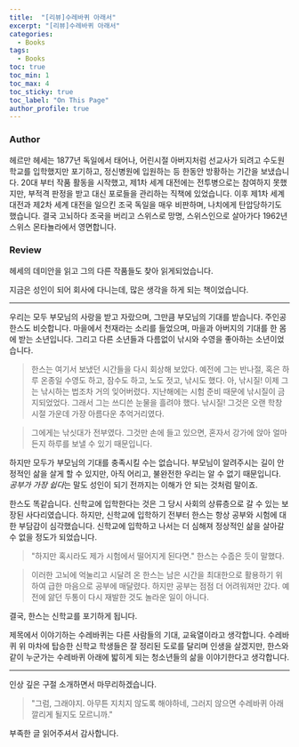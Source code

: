 ```yaml
---
title:  "[리뷰]수레바퀴 아래서"
excerpt: "[리뷰]수레바퀴 아래서"
categories:
  - Books
tags:
  - Books
toc: true
toc_min: 1
toc_max: 4
toc_sticky: true
toc_label: "On This Page"
author_profile: true
---
```


### Author

헤르만 헤세는 1877년 독일에서 태어나, 어린시절 아버지처럼 선교사가 되려고 수도원 학교를 입학했지만 포기하고, 정신병원에 입원하는 등 한동안 방황하는 기간을 보냈습니다. 20대 부터 작품 활동을 시작했고, 제1차 세계 대전에는 전투병으로는 참여하지 못했지만, 부적격 판정을 받고 대신 포로들을 관리하는 직책에 있었습니다. 이후 제1차 세계 대전과 제2차 세계 대전을 일으킨 조국 독일을 매우 비판하며, 나치에게 탄압당하기도 했습니다. 결국 고뇌하다 조국을 버리고 스위스로 망명, 스위스인으로 살아가다 1962년 스위스 몬타뇰라에서 영면합니다.

### Review

헤세의 데미안을 읽고 그의 다른 작품들도 찾아 읽게되었습니다.

지금은 성인이 되어 회사에 다니는데, 많은 생각을 하게 되는 책이었습니다.

---

우리는 모두 부모님의 사랑을 받고 자랐으며, 그만큼 부모님의 기대를 받습니다. 주인공 한스도 비슷합니다. 마을에서 천재라는 소리를 들었으며, 마을과 아버지의 기대를 한 몸에 받는 소년입니다. 그리고 다른 소년들과 다름없이 낚시와 수영을 좋아하는 소년이었습니다.

> 한스는 여기서 보냈던 시간들을 다시 회상해 보았다. 예전에 그는 반나절, 혹은 하루 온종일 수영도 하고, 잠수도 하고, 노도 젓고, 낚시도 했다. 아, 낚시질! 이제 그는 낚시하는 법조차 거의 잊어버렸다. 지난해에는 시험 준비 때문에 낚시질이 금지되었었다. 그래서 그는 쓰디쓴 눈물을 흘려야 했다. 낚시질! 그것은 오랜 학창 시절 가운데 가장 아름다운 추억거리였다.

> 그에게는 낚싯대가 전부였다. 그것만 손에 들고 있으면, 혼자서 강가에 앉아 얼마든지 하루를 보낼 수 있기 때문입니다.

하지만 모두가 부모님의 기대를 충족시킬 수는 없습니다. 부모님이 알려주시는 길이 안정적인 삶을 살게 할 수 있지만, 아직 어리고, 불완전한 우리는 알 수 없기 때문입니다. *공부가 가장 쉽다*는 말도 성인이 되기 전까지는 이해가 안 되는 것처럼 말이죠.

한스도 똑같습니다. 신학교에 입학한다는 것은 그 당시 사회의 상류층으로 갈 수 있는 보장된 사다리였습니다. 하지만, 신학교에 입학하기 전부터 한스는 항상 공부와 시험에 대한 부담감이 심각했습니다. 신학교에 입학하고 나서는 더 심해져 정상적인 삶을 살아갈 수 없을 정도가 되었습니다.

> "하지만 혹시라도 제가 시험에서 떨어지게 된다면." 한스는 수줍은 듯이 말했다.

> 이러한 고뇌에 억눌리고 시달려 온 한스는 남은 시간을 최대한으로 활용하기 위하여 급한 마음으로 공부에 매달렸다. 하지만 공부는 점점 더 어려워져만 갔다. 예전에 앓던 두통이 다시 재발한 것도 놀라운 일이 아니다.

결국, 한스는 신학교를 포기하게 됩니다.

제목에서 이야기하는 수레바퀴는 다른 사람들의 기대, 교육열이라고 생각합니다. 수레바퀴 위 마차에 탑승한 신학교 학생들은 잘 정리된 도로를 달리며 인생을 살겠지만, 한스와 같이 누군가는 수레바퀴 아래에 밟히게 되는 청소년들의 삶을 이야기한다고 생각합니다.

---

인상 깊은 구절 소개하면서 마무리하겠습니다.

> "그럼, 그래야지. 아무튼 지치지 않도록 해야하네, 그러지 않으면 수레바퀴 아래 깔리게 될지도 모르니까."

부족한 글 읽어주셔서 감사합니다.